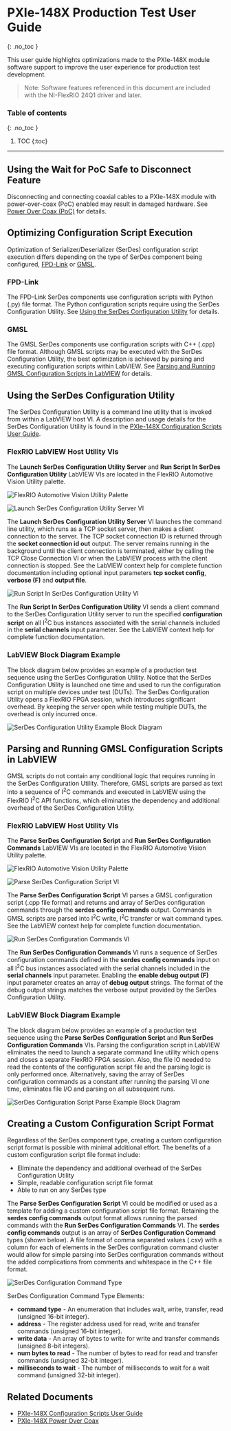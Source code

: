 # PXIe-148X Production Test User Guide
{: .no_toc }

This user guide highlights optimizations made to the PXIe-148X module software support to improve the user experience for production test development.

> Note: Software features referenced in this document are included with the NI-FlexRIO 24Q1 driver and later.

### Table of contents
{: .no_toc }

1. TOC
{:toc}

---

## Using the Wait for PoC Safe to Disconnect Feature
Disconnecting and connecting coaxial cables to a PXIe-148X module with power-over-coax (PoC) enabled may result in damaged hardware. See [Power Over Coax (PoC)](../reference/hardware/powerovercoax.md) for details.

## Optimizing Configuration Script Execution
Optimization of Serializer/Deserializer (SerDes) configuration script execution differs depending on the type of SerDes component being configured, [FPD-Link](#fpd-link) or [GMSL](#gmsl).

### FPD-Link
The FPD-Link SerDes components use configuration scripts with Python (.py) file format. The Python configuration scripts require using the SerDes Configuration Utility. See [Using the SerDes Configuration Utility](#using-the-serdes-configuration-utility) for details. 

### GMSL
The GMSL SerDes components use configuration scripts with C++ (.cpp) file format. Although GMSL scripts may be executed with the SerDes Configuration Utility, the best optimization is achieved by parsing and executing configuration scripts within LabVIEW. See [Parsing and Running GMSL Configuration Scripts in LabVIEW](#parsing-and-running-gmsl-configuration-scripts-in-labview) for details.

## Using the SerDes Configuration Utility
The SerDes Configuration Utility is a command line utility that is invoked from within a LabVIEW host VI. A description and usage details for the SerDes Configuration Utility is found in the [PXIe-148X Configuration Scripts User Guide](../reference/gettingstartedexample/config-scripts-user-guide.md#serdes-configuration-utility).

### FlexRIO LabVIEW Host Utility VIs
The **Launch SerDes Configuration Utility Server** and **Run Script In SerDes Configuration Utility** LabVIEW VIs are located in the FlexRIO Automotive Vision Utility palette.

![FlexRIO Automotive Vision Utility Palette](../images/FlexRIO-Automotive-Vision-Utility-Palette.png)

![Launch SerDes Configuration Utility Server VI](../images/Launch-SerDes-Configuration-Utility-Server.png)

The **Launch SerDes Configuration Utility Server** VI launches the command line utility, which runs as a TCP socket server, then makes a client connection to the server. The TCP socket connection ID is returned through the **socket connection id out** output. The server remains running in the background until the client connection is terminated, either by calling the TCP Close Connection VI or when the LabVIEW process with the client connection is stopped. See the LabVIEW context help for complete function documentation including optional input parameters **tcp socket config**, **verbose (F)** and **output file**.

![Run Script In SerDes Configuration Utility VI](../images/Run-Script-In-SerDes-Configuration-Utility.png)

The **Run Script In SerDes Configuration Utility** VI sends a client command to the SerDes Configuration Utility server to run the specified **configuration script** on all I<sup>2</sup>C bus instances associated with the serial channels included in the **serial channels** input parameter. See the LabVIEW context help for complete function documentation.

### LabVIEW Block Diagram Example
The block diagram below provides an example of a production test sequence using the SerDes Configuration Utility. Notice that the SerDes Configuration Utility is launched one time and used to run the configuration script on multiple devices under test (DUTs). The SerDes Configuration Utility opens a FlexRIO FPGA session, which introduces significant overhead. By keeping the server open while testing multiple DUTs, the overhead is only incurred once.

![SerDes Configuration Utility Example Block Diagram](../images/SerDes-Configuration-Utility-Example.png)

## Parsing and Running GMSL Configuration Scripts in LabVIEW
GMSL scripts do not contain any conditional logic that requires running in the SerDes Configuration Utility. Therefore, GMSL scripts are parsed as text into a sequence of I<sup>2</sup>C commands and executed in LabVIEW using the FlexRIO I<sup>2</sup>C API functions, which eliminates the dependency and additional overhead of the SerDes Configuration Utility.

### FlexRIO LabVIEW Host Utility VIs
The **Parse SerDes Configuration Script** and **Run SerDes Configuration Commands** LabVIEW VIs are located in the FlexRIO Automotive Vision Utility palette.

![FlexRIO Automotive Vision Utility Palette](../images/FlexRIO-Automotive-Vision-Utility-Palette.png)

![Parse SerDes Configuration Script VI](../images/Parse-SerDes-Configuration-Script.png)

The **Parse SerDes Configuration Script** VI parses a GMSL configuration script (.cpp file format) and returns and array of SerDes configuration commands through the **serdes config commands** output. Commands in GMSL scripts are parsed into I<sup>2</sup>C write, I<sup>2</sup>C transfer or wait command types. See the LabVIEW context help for complete function documentation.

![Run SerDes Configuration Commands VI](../images/Run-SerDes-Configuration-Commands.png)

The **Run SerDes Configuration Commands** VI runs a sequence of SerDes configuration commands defined in the **serdes config commands** input on all I<sup>2</sup>C bus instances associated with the serial channels included in the **serial channels** input parameter. Enabling the **enable debug output (F)** input parameter creates an array of **debug output** strings. The format of the debug output strings matches the verbose output provided by the SerDes Configuration Utility.

### LabVIEW Block Diagram Example
The block diagram below provides an example of a production test sequence using the **Parse SerDes Configuration Script** and **Run SerDes Configuration Commands** VIs. Parsing the configuration script in LabVIEW eliminates the need to launch a separate command line utility which opens and closes a separate FlexRIO FPGA session. Also, the file IO needed to read the contents of the configuration script file and the parsing logic is only performed once. Alternatively, saving the array of SerDes configuration commands as a constant after running the parsing VI one time, eliminates file I/O and parsing on all subsequent runs.

![SerDes Configuration Script Parse Example Block Diagram](../images/SerDes-Configuration-Script-Parse-Example.png)

## Creating a Custom Configuration Script Format
Regardless of the SerDes component type, creating a custom configuration script format is possible with minimal additional effort. The benefits of a custom configuration script file format include:
- Eliminate the dependency and additional overhead of the SerDes Configuration Utility
- Simple, readable configuration script file format
- Able to run on any SerDes type

The **Parse SerDes Configuration Script** VI could be modified or used as a template for adding a custom configuration script file format. Retaining the **serdes config commands** output format allows running the parsed commands with the **Run SerDes Configuration Commands** VI. The **serdes config commands** output is an array of **SerDes Configuration Command** types (shown below). A file format of comma separated values (.csv) with a column for each of elements in the SerDes configuration command cluster would allow for simple parsing into SerDes configuration commands without the added complications from comments and whitespace in the C++ file format.

![SerDes Configuration Command Type](../images/SerDes-Configuration-Command-Type.png)

SerDes Configuration Command Type Elements:
- **command type** - An enumeration that includes wait, write, transfer, read (unsigned 16-bit integer).
- **address** - The register address used for read, write and transfer commands (unsigned 16-bit integer).
- **write data** - An array of bytes to write for write and transfer commands (unsigned 8-bit integers).
- **num bytes to read** - The number of bytes to read for read and transfer commands (unsigned 32-bit integer).
- **milliseconds to wait** - The number of milliseconds to wait for a wait command (unsigned 32-bit integer).

## Related Documents
- [PXIe-148X Configuration Scripts User Guide](../reference/gettingstartedexample/config-scripts-user-guide.md)
- [PXIe-148X Power Over Coax](../reference/hardware/powerovercoax.md)
